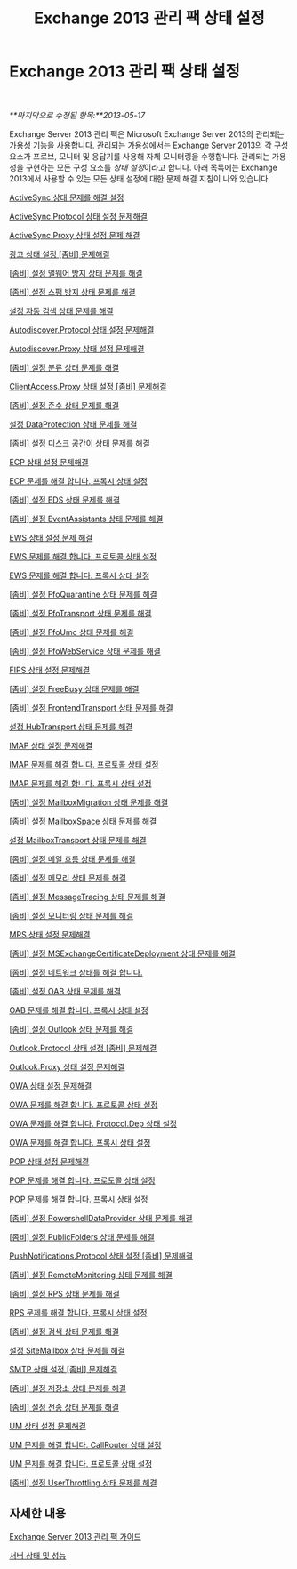﻿---
title: Exchange 2013 관리 팩 상태 설정
TOCTitle: '@NoTitle'
ms:assetid: 3a12acb0-a6b7-4452-9306-a3d000c94a50
ms:mtpsurl: https://technet.microsoft.com/ko-kr/library/Dn195892(v=EXCHG.150)
ms:contentKeyID: 53275584
ms.date: 06/02/2016
mtps_version: v=EXCHG.150
ms.translationtype: HT
---

# Exchange 2013 관리 팩 상태 설정

 

_**마지막으로 수정된 항목:**2013-05-17_

Exchange Server 2013 관리 팩은 Microsoft Exchange Server 2013의 관리되는 가용성 기능을 사용합니다. 관리되는 가용성에서는 Exchange Server 2013의 각 구성 요소가 프로브, 모니터 및 응답기를 사용해 자체 모니터링을 수행합니다. 관리되는 가용성을 구현하는 모든 구성 요소를 *상태 설정*이라고 합니다. 아래 목록에는 Exchange 2013에서 사용할 수 있는 모든 상태 설정에 대한 문제 해결 지침이 나와 있습니다.

[ActiveSync 상태 문제를 해결 설정](troubleshooting-activesync-health-set.md)

[ActiveSync.Protocol 상태 설정 문제해결](troubleshooting-activesync-protocol-health-set.md)

[ActiveSync.Proxy 상태 설정 문제 해결](troubleshooting-activesync-proxy-health-set.md)

[광고 상태 설정 \[좀비\] 문제해결](troubleshooting-ad-health-set.md)

[\[좀비\] 설정 맬웨어 방지 상태 문제를 해결](troubleshooting-antimalware-health-set.md)

[\[좀비\] 설정 스팸 방지 상태 문제를 해결](troubleshooting-antispam-health-set.md)

[설정 자동 검색 상태 문제를 해결](troubleshooting-autodiscover-health-set.md)

[Autodiscover.Protocol 상태 설정 문제해결](troubleshooting-autodiscover-protocol-health-set.md)

[Autodiscover.Proxy 상태 설정 문제해결](troubleshooting-autodiscover-proxy-health-set.md)

[\[좀비\] 설정 분류 상태 문제를 해결](troubleshooting-classification-health-set.md)

[ClientAccess.Proxy 상태 설정 \[좀비\] 문제해결](troubleshooting-clientaccess-proxy-health-set.md)

[\[좀비\] 설정 준수 상태 문제를 해결](troubleshooting-compliance-health-set.md)

[설정 DataProtection 상태 문제를 해결](troubleshooting-dataprotection-health-set.md)

[\[좀비\] 설정 디스크 공간이 상태 문제를 해결](troubleshooting-diskspace-health-set.md)

[ECP 상태 설정 문제해결](troubleshooting-ecp-health-set.md)

[ECP 문제를 해결 합니다. 프록시 상태 설정](troubleshooting-ecp-proxy-health-set.md)

[\[좀비\] 설정 EDS 상태 문제를 해결](troubleshooting-eds-health-set.md)

[\[좀비\] 설정 EventAssistants 상태 문제를 해결](troubleshooting-eventassistants-health-set.md)

[EWS 상태 설정 문제 해결](troubleshooting-ews-health-set.md)

[EWS 문제를 해결 합니다. 프로토콜 상태 설정](troubleshooting-ews-protocol-health-set.md)

[EWS 문제를 해결 합니다. 프록시 상태 설정](troubleshooting-ews-proxy-health-set.md)

[\[좀비\] 설정 FfoQuarantine 상태 문제를 해결](troubleshooting-ffoquarantine-health-set.md)

[\[좀비\] 설정 FfoTransport 상태 문제를 해결](troubleshooting-ffotransport-health-set.md)

[\[좀비\] 설정 FfoUmc 상태 문제를 해결](troubleshooting-ffoumc-health-set.md)

[\[좀비\] 설정 FfoWebService 상태 문제를 해결](troubleshooting-ffowebservice-health-set.md)

[FIPS 상태 설정 문제해결](troubleshooting-fips-health-set.md)

[\[좀비\] 설정 FreeBusy 상태 문제를 해결](troubleshooting-freebusy-health-set.md)

[\[좀비\] 설정 FrontendTransport 상태 문제를 해결](troubleshooting-frontendtransport-health-set.md)

[설정 HubTransport 상태 문제를 해결](troubleshooting-hubtransport-health-set.md)

[IMAP 상태 설정 문제해결](troubleshooting-imap-health-set.md)

[IMAP 문제를 해결 합니다. 프로토콜 상태 설정](troubleshooting-imap-protocol-health-set.md)

[IMAP 문제를 해결 합니다. 프록시 상태 설정](troubleshooting-imap-proxy-health-set.md)

[\[좀비\] 설정 MailboxMigration 상태 문제를 해결](troubleshooting-mailboxmigration-health-set.md)

[\[좀비\] 설정 MailboxSpace 상태 문제를 해결](troubleshooting-mailboxspace-health-set.md)

[설정 MailboxTransport 상태 문제를 해결](troubleshooting-mailboxtransport-health-set.md)

[\[좀비\] 설정 메일 흐름 상태 문제를 해결](troubleshooting-mailflow-health-set.md)

[\[좀비\] 설정 메모리 상태 문제를 해결](troubleshooting-memory-health-set.md)

[\[좀비\] 설정 MessageTracing 상태 문제를 해결](troubleshooting-messagetracing-health-set.md)

[\[좀비\] 설정 모니터링 상태 문제를 해결](troubleshooting-monitoring-health-set.md)

[MRS 상태 설정 문제해결](troubleshooting-mrs-health-set.md)

[\[좀비\] 설정 MSExchangeCertificateDeployment 상태 문제를 해결](troubleshooting-msexchangecertificatedeployment-health-set.md)

[\[좀비\] 설정 네트워크 상태를 해결 합니다.](troubleshooting-network-health-set.md)

[\[좀비\] 설정 OAB 상태 문제를 해결](troubleshooting-oab-health-set.md)

[OAB 문제를 해결 합니다. 프록시 상태 설정](troubleshooting-oab-proxy-health-set.md)

[\[좀비\] 설정 Outlook 상태 문제를 해결](troubleshooting-outlook-health-set.md)

[Outlook.Protocol 상태 설정 \[좀비\] 문제해결](troubleshooting-outlook-protocol-health-set.md)

[Outlook.Proxy 상태 설정 문제해결](troubleshooting-outlook-proxy-health-set.md)

[OWA 상태 설정 문제해결](troubleshooting-owa-health-set.md)

[OWA 문제를 해결 합니다. 프로토콜 상태 설정](troubleshooting-owa-protocol-health-set.md)

[OWA 문제를 해결 합니다. Protocol.Dep 상태 설정](troubleshooting-owa-protocol-dep-health-set.md)

[OWA 문제를 해결 합니다. 프록시 상태 설정](troubleshooting-owa-proxy-health-set.md)

[POP 상태 설정 문제해결](troubleshooting-pop-health-set.md)

[POP 문제를 해결 합니다. 프로토콜 상태 설정](troubleshooting-pop-protocol-health-set.md)

[POP 문제를 해결 합니다. 프록시 상태 설정](troubleshooting-pop-proxy-health-set.md)

[\[좀비\] 설정 PowershellDataProvider 상태 문제를 해결](troubleshooting-powershelldataprovider-health-set.md)

[\[좀비\] 설정 PublicFolders 상태 문제를 해결](troubleshooting-publicfolders-health-set.md)

[PushNotifications.Protocol 상태 설정 \[좀비\] 문제해결](troubleshooting-pushnotifications-protocol-health-set.md)

[\[좀비\] 설정 RemoteMonitoring 상태 문제를 해결](troubleshooting-remotemonitoring-health-set.md)

[\[좀비\] 설정 RPS 상태 문제를 해결](troubleshooting-rps-health-set.md)

[RPS 문제를 해결 합니다. 프록시 상태 설정](troubleshooting-rps-proxy-health-set.md)

[\[좀비\] 설정 검색 상태 문제를 해결](troubleshooting-search-health-set.md)

[설정 SiteMailbox 상태 문제를 해결](troubleshooting-sitemailbox-health-set.md)

[SMTP 상태 설정 \[좀비\] 문제해결](troubleshooting-smtp-health-set.md)

[\[좀비\] 설정 저장소 상태 문제를 해결](troubleshooting-store-health-set.md)

[\[좀비\] 설정 전송 상태 문제를 해결](troubleshooting-transport-health-set.md)

[UM 상태 설정 문제해결](troubleshooting-um-health-set.md)

[UM 문제를 해결 합니다. CallRouter 상태 설정](troubleshooting-um-callrouter-health-set.md)

[UM 문제를 해결 합니다. 프로토콜 상태 설정](troubleshooting-um-protocol-health-set.md)

[\[좀비\] 설정 UserThrottling 상태 문제를 해결](troubleshooting-userthrottling-health-set.md)

## 자세한 내용

[Exchange Server 2013 관리 팩 가이드](https://technet.microsoft.com/ko-kr/library/ee758046\(v=exchg.150\))

[서버 상태 및 성능](https://technet.microsoft.com/ko-kr/library/jj150551\(v=exchg.150\))

